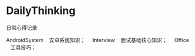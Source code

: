 # DailyThinking
日常心得记录

AndroidSystem
    安卓系统知识；
    
Interview
    面试基础核心知识；
    
Office
    工具技巧；
